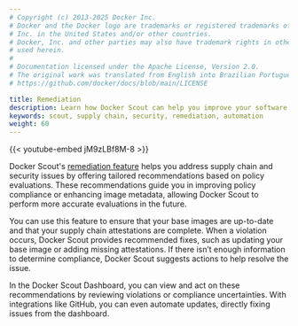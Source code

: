 ```yaml
---
# Copyright (c) 2013-2025 Docker Inc.
# Docker and the Docker logo are trademarks or registered trademarks of Docker,
# Inc. in the United States and/or other countries.
# Docker, Inc. and other parties may also have trademark rights in other terms
# used herein.
#
# Documentation licensed under the Apache License, Version 2.0.
# The original work was translated from English into Brazilian Portuguese.
# https://github.com/docker/docs/blob/main/LICENSE

title: Remediation
description: Learn how Docker Scout can help you improve your software quality automatically, using remediation
keywords: scout, supply chain, security, remediation, automation
weight: 60
---
```

{{< youtube-embed jM9zLBf8M-8 >}}

Docker Scout's [remediation feature](/manuals/scout/policy/remediation.md)
helps you address supply chain and security issues by offering tailored
recommendations based on policy evaluations. These recommendations guide you in
improving policy compliance or enhancing image metadata, allowing Docker Scout
to perform more accurate evaluations in the future.

You can use this feature to ensure that your base images are up-to-date and
that your supply chain attestations are complete. When a violation occurs,
Docker Scout provides recommended fixes, such as updating your base image or
adding missing attestations. If there isn’t enough information to determine
compliance, Docker Scout suggests actions to help resolve the issue.

In the Docker Scout Dashboard, you can view and act on these recommendations by
reviewing violations or compliance uncertainties. With integrations like
GitHub, you can even automate updates, directly fixing issues from the
dashboard.

<div id="scout-lp-survey-anchor"></div>
